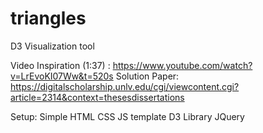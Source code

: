 # triangles
D3 Visualization tool


Video Inspiration (1:37) : https://www.youtube.com/watch?v=LrEvoKI07Ww&t=520s
Solution Paper: https://digitalscholarship.unlv.edu/cgi/viewcontent.cgi?article=2314&context=thesesdissertations

Setup:
Simple HTML CSS JS template
D3 Library 
JQuery

